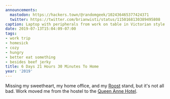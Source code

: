 ```yaml
---
announcements:
  mastodon: https://hackers.town/@randomgeek/102436465377424371
  twitter: https://twitter.com/brianwisti/status/1150168130389495808
caption: Laptop with peripherals from work on table in Victorian style hotel room
date: 2019-07-13T15:04:09-07:00
tags:
- work trip
- homesick
- cozy
- hungry
- better eat something
- besides beef jerky
title: 6 Days 21 Hours 30 Minutes To Home
year: '2019'
---
```


Missing my sweetheart, my home office, and my [Roost][] stand, but it's not all bad. Work moved me from the hostel to the [Queen Anne Hotel][].

[Roost]: https://www.therooststand.com/
[Queen Anne Hotel]: https://www.queenanne.com/
